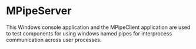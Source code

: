 # MPipeServer
This Windows console application and the MPipeClient application are used to test components for using windows named pipes for interprocess communication across user processes.
